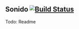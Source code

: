 ## Sonido [![Build Status](https://travis-ci.org/Sonido/Sonido.png?branch=master)](https://travis-ci.org/Sonido/Sonido)

Todo: Readme